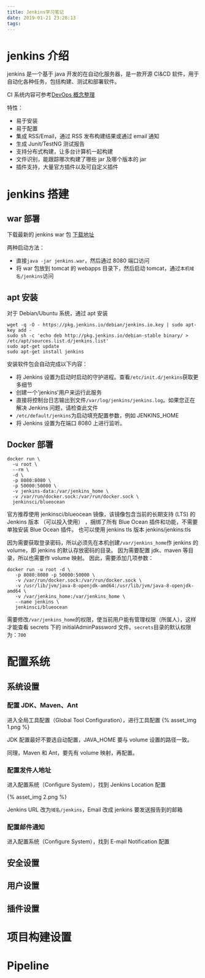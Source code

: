 ```yaml
---
title: Jenkins学习笔记
date: 2019-01-21 23:28:13
tags:
---
```


<!-- more -->

# jenkins 介绍

jenkins 是一个基于 java 开发的在自动化服务器，是一款开源 CI&CD 软件，用于自动化各种任务，包括构建、测试和部署软件。

CI 系统内容可参考[DevOps 概念整理](/2020/02/14/DevOps概念整理)

特性：

- 易于安装
- 易于配置
- 集成 RSS/Email，通过 RSS 发布构建结果或通过 email 通知
- 生成 Junit/TestNG 测试报告
- 支持分布式构建，让多台计算机一起构建
- 文件识别，能跟踪哪次构建了哪些 jar 及哪个版本的 jar
- 插件支持，大量官方插件以及可自定义插件

# jenkins 搭建

## war 部署

下载最新的 jenkins war 包 [下载地址](http://mirrors.jenkins.io/war-stable/latest/jenkins.war)

两种启动方法：

- 直接`java -jar jenkins.war`，然后通过 8080 端口访问
- 将 war 包放到 tomcat 的 webapps 目录下，然后启动 tomcat，通过`本机域名/jenkins`访问

## apt 安装

对于 Debian/Ubuntu 系统，通过 apt 安装

```
wget -q -O - https://pkg.jenkins.io/debian/jenkins.io.key | sudo apt-key add -
sudo sh -c 'echo deb http://pkg.jenkins.io/debian-stable binary/ > /etc/apt/sources.list.d/jenkins.list'
sudo apt-get update
sudo apt-get install jenkins
```

安装软件包会自动完成以下内容：

- 将 Jenkins 设置为启动时启动的守护进程。查看`/etc/init.d/jenkins`获取更多细节
- 创建一个'jenkins'用户来运行此服务
- 直接将控制台日志输出到文件`/var/log/jenkins/jenkins.log`。如果您正在解决 Jenkins 问题，请检查此文件
- `/etc/default/jenkins`为启动填充配置参数，例如 JENKINS_HOME
- 将 Jenkins 设置为在端口 8080 上进行监听。

## Docker 部署

```
docker run \
  -u root \
  --rm \
  -d \
  -p 8080:8080 \
  -p 50000:50000 \
  -v jenkins-data:/var/jenkins_home \
  -v /var/run/docker.sock:/var/run/docker.sock \
  jenkinsci/blueocean
```

官方推荐使用 jenkinsci/blueocean 镜像，该镜像包含当前的长期支持 (LTS) 的 Jenkins 版本 （可以投入使用） ，捆绑了所有 Blue Ocean 插件和功能，不需要单独安装 Blue Ocean 插件。
也可以使用 jenkins tls 版本 jenkins/jenkins:tls

因为需要获取登录密码，所以必须先在本机创建`/var/jenkins_home`作 jenkins 的 volume，即 jenkins 的默认存放密码的目录。
因为需要配置 jdk、maven 等目录，所以也需要作 volume 映射。
因此，需要添加几项参数：

```
docker run -u root -d \
   -p 8080:8080 -p 50000:50000 \
   -v /var/run/docker.sock:/var/run/docker.sock \
   -v /usr/lib/jvm/java-8-openjdk-amd64:/usr/lib/jvm/java-8-openjdk-amd64 \
   -v /var/jenkins_home:/var/jenkins_home \
   --name jenkins \
   jenkinsci/blueocean
```

需要修改`/var/jenkins_home`的权限，使当前用户能有管理权限（所属人），这样才能查看 secrets 下的 initialAdminPassword 文件。`secrets`目录的默认权限为：`700`

# 配置系统

## 系统设置

### 配置 JDK、Maven、Ant

进入全局工具配置（Global Tool Configuration），进行工具配置
{% asset_img 1.png %}

JDK 配置最好不要选自动配置，JAVA_HOME 要与 volume 设置的路径一致。

同理，Maven 和 Ant，要先有 volume 映射，再配置。

### 配置发件人地址

进入配置系统（Configure System），找到 Jenkins Location 配置

{% asset_img 2.png %}

Jenkins URL 改为`域名/jenkins`，Email 改成 jenkins 要发送报告到的邮箱

### 配置邮件通知

进入配置系统（Configure System），找到 E-mail Notification 配置

## 安全设置

## 用户设置

## 插件设置

# 项目构建设置

##

# Pipeline
